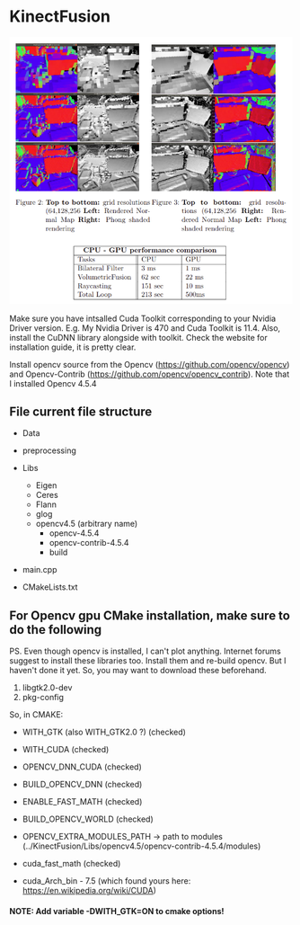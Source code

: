 # KinectFusion

![System output](output.png)

Make sure you have intsalled Cuda Toolkit corresponding to your Nvidia Driver version. E.g. My Nvidia Driver is 470 and Cuda Toolkit is 11.4. Also, install the CuDNN library alongside with toolkit. Check the website for installation guide, it is pretty clear.

Install opencv source from the Opencv (https://github.com/opencv/opencv) and Opencv-Contrib (https://github.com/opencv/opencv_contrib). Note that I installed Opencv 4.5.4

## File current file structure 

- Data
- preprocessing
- Libs
  - Eigen
  - Ceres
  - Flann
  - glog
  - opencv4.5 (arbitrary name) 
    - opencv-4.5.4
    - opencv-contrib-4.5.4
    - build

- main.cpp
- CMakeLists.txt


## For Opencv gpu CMake installation, make sure to do the following

PS. Even though opencv is installed, I can't plot anything. Internet forums suggest to install these libraries too. Install them and re-build opencv. But I haven't done it yet. So, you may want to download these beforehand. 
1. libgtk2.0-dev
2. pkg-config


So, in CMAKE: 

- WITH_GTK (also WITH_GTK2.0 ?)  (checked)
- WITH_CUDA (checked)
- OPENCV_DNN_CUDA (checked)
- BUILD_OPENCV_DNN (checked)
- ENABLE_FAST_MATH (checked)
- BUILD_OPENCV_WORLD (checked)
- OPENCV_EXTRA_MODULES_PATH  -> path to modules (../KinectFusion/Libs/opencv4.5/opencv-contrib-4.5.4/modules)

- cuda_fast_math  (checked)
- cuda_Arch_bin - 7.5 (which found yours here: https://en.wikipedia.org/wiki/CUDA)



#### NOTE: Add variable -DWITH_GTK=ON to cmake options! 
